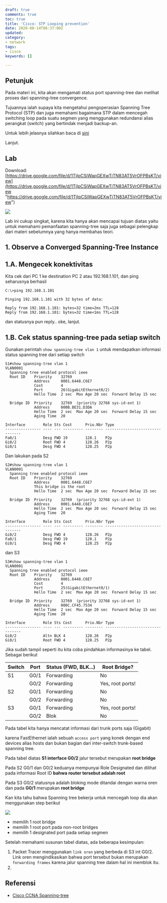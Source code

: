 ```yaml
---
draft: true
comments: true
toc: true
title: 'Cisco: STP Looping prevention'
date: 2020-08-14T06:37:00Z
updated: 
category:
- network
tags:
- cisco
keywords: []

---
```

## Petunjuk

Pada materi ini, kita akan mengamati status port spanning-tree dan melihat proses dari spanning-tree convergence.

Tujuannya ialah supaya kita mengetahui pengoperasian Spanning Tree Protocol (STP) dan juga memahami bagaimana STP dalam mencegah switching loop pada suatu segmen yang menggunakan  redundansi alias perangkat (switch) yang bertindak menjadi backup-an.

Untuk lebih jelasnya silahkan baca di [sini](https://8log.netlify.app/2020/08/08/network/cisco-spanning-tree-protocol-stp/ "sini")

Lanjut.

## Lab

Download: [https://drive.google.com/file/d/1TjIpCSiWapGEXwTiTN83AT5VrOFPBsKT/view](https://drive.google.com/file/d/1TjIpCSiWapGEXwTiTN83AT5VrOFPBsKT/view "https://drive.google.com/file/d/1TjIpCSiWapGEXwTiTN83AT5VrOFPBsKT/view")

![](/images/screenshot_2020-08-14_13-50-18.png)

Lab ini cukup singkat, karena kita hanya akan mencapai tujuan diatas yaitu untuk memahami pemanfaatan spanning-tree saja juga sebagai pelengkap dari materi sebelumnya yang hanya membahas teori.

## 1. Observe a Converged Spanning-Tree Instance

## 1.A. Mengecek konektivitas

Kita cek dari PC 1 ke destination PC 2 atau 192.168.1.101, dan ping seharusnya berhasil

    C:\>ping 192.168.1.101
    
    Pinging 192.168.1.101 with 32 bytes of data:
    
    Reply from 192.168.1.101: bytes=32 time=2ms TTL=128
    Reply from 192.168.1.101: bytes=32 time<1ms TTL=128

dan statusnya pun reply.. oke, lanjut.

## 1.B. Cek status spanning-tree pada setiap switch

Gunakan perintah `show spanning-tree vlan 1` untuk mendapatkan informasi status spanning tree dari setiap switch

    S1#show spanning-tree vlan 1
    VLAN0001
      Spanning tree enabled protocol ieee
      Root ID    Priority    32769
                 Address     0001.6448.C6E7
                 Cost        4
                 Port        26(GigabitEthernet0/2)
                 Hello Time  2 sec  Max Age 20 sec  Forward Delay 15 sec
    
      Bridge ID  Priority    32769  (priority 32768 sys-id-ext 1)
                 Address     000B.BE31.D3DA
                 Hello Time  2 sec  Max Age 20 sec  Forward Delay 15 sec
                 Aging Time  20
    
    Interface        Role Sts Cost      Prio.Nbr Type
    ---------------- ---- --- --------- -------- --------------------------------
    Fa0/1            Desg FWD 19        128.1    P2p
    Gi0/2            Root FWD 4         128.26   P2p
    Gi0/1            Desg FWD 4         128.25   P2p

Dan lakukan pada S2

    S2#show spanning-tree vlan 1
    VLAN0001
      Spanning tree enabled protocol ieee
      Root ID    Priority    32769
                 Address     0001.6448.C6E7
                 This bridge is the root
                 Hello Time  2 sec  Max Age 20 sec  Forward Delay 15 sec
    
      Bridge ID  Priority    32769  (priority 32768 sys-id-ext 1)
                 Address     0001.6448.C6E7
                 Hello Time  2 sec  Max Age 20 sec  Forward Delay 15 sec
                 Aging Time  20
    
    Interface        Role Sts Cost      Prio.Nbr Type
    ---------------- ---- --- --------- -------- --------------------------------
    Gi0/2            Desg FWD 4         128.26   P2p
    Fa0/1            Desg FWD 19        128.1    P2p
    Gi0/1            Desg FWD 4         128.25   P2p

dan S3

    S3#show spanning-tree vlan 1
    VLAN0001
      Spanning tree enabled protocol ieee
      Root ID    Priority    32769
                 Address     0001.6448.C6E7
                 Cost        4
                 Port        25(GigabitEthernet0/1)
                 Hello Time  2 sec  Max Age 20 sec  Forward Delay 15 sec
    
      Bridge ID  Priority    32769  (priority 32768 sys-id-ext 1)
                 Address     000C.CF45.7534
                 Hello Time  2 sec  Max Age 20 sec  Forward Delay 15 sec
                 Aging Time  20
    
    Interface        Role Sts Cost      Prio.Nbr Type
    ---------------- ---- --- --------- -------- --------------------------------
    Gi0/2            Altn BLK 4         128.26   P2p
    Gi0/1            Root FWD 4         128.25   P2p

Jika sudah tampil seperti itu kita coba pindahkan informasinya ke tabel. Sebagai berikut

| Switch | Port | Status (FWD, BLK...) | Root Bridge? |
| --- | --- | --- | --- |
| S1 | G0/1 | Forwarding | No |
|  | G0/2 | Forwarding | Yes, root ports! |
| S2 | G0/1 | Forwarding | No |
|  | G0/2 | Forwarding | No |
| S3 | G0/1 | Forwarding | Yes, root ports! |
|  | G0/2 | Blok | No |

Pada tabel kita hanya mencatat informasi dari trunk ports saja (Gigabit)

karena FastEthernet ialah sebuah `access port` yang konek dengan end devices alias hosts dan bukan bagian dari inter-switch trunk-based spanning tree.

Pada tabel diatas **S1 interface G0/2** jalur tersebut merupakan **root bridge**

Pada S2 G0/1 dan G0/2 keduanya mempunyai Role Designated dan dilihat pada informasi Root ID **bahwa router tersebut adalah root**

Pada S3 G0/2 statusnya adalah bloking mode ditandai dengan warna oren dan pada **G0/1** merupakan **root bridge**

Kan kita tahu bahwa Spanning tree bekerja untuk mencegah loop dia akan menggunakan step berikut

![](/images/screenshot_2020-08-14_15-45-42.png)

* memilih 1 root bridge
* memilih 1 root port pada non-root bridges
* memilih 1 designated port pada setiap segmen

Setelah memahami susunan tabel diatas, ada beberapa kesimpulan:

1. Packet Tracer menggunakan `link oren` yang berbeda di S3 int G0/2. Link oren mengindikasikan bahwa port tersebut bukan merupakan `forwarding frames` karena jalur spanning tree dalam hal ini memblok itu.
2. 

## Referensi

* [Cisco CCNA Spanning-tree](https://www.certificationkits.com/cisco-certification/ccna-articles/cisco-ccna-switching/cisco-ccna-spanning-tree-protocolroot-bridge-rootdesignatedblocked-ports/#:\~:text=A%20Root%20Bridge%20is%20a,elected%20as%20the%20Root%20Bridge. "Cisco CCNA Spannning-tree")